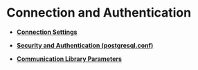 # Connection and Authentication<a name="EN-US_TOPIC_0251900922"></a>

-   **[Connection Settings](connection-settings.md)**  

-   **[Security and Authentication \(postgresql.conf\)](security-and-authentication-(postgresql-conf).md)**  

-   **[Communication Library Parameters](communication-library-parameters.md)**  


